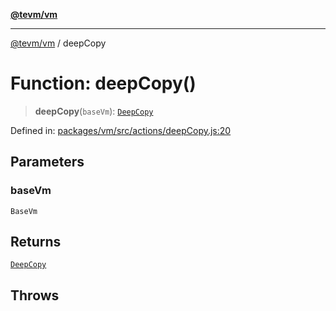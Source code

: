 [**@tevm/vm**](../README.md)

***

[@tevm/vm](../globals.md) / deepCopy

# Function: deepCopy()

> **deepCopy**(`baseVm`): [`DeepCopy`](../type-aliases/DeepCopy.md)

Defined in: [packages/vm/src/actions/deepCopy.js:20](https://github.com/evmts/tevm-monorepo/blob/main/packages/vm/src/actions/deepCopy.js#L20)

## Parameters

### baseVm

`BaseVm`

## Returns

[`DeepCopy`](../type-aliases/DeepCopy.md)

## Throws
